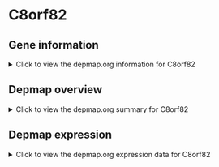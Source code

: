 <h1>C8orf82</h1>

<h2>Gene information</h2>
<details>
  <summary>Click to view the depmap.org information for C8orf82</summary>
  <iframe src="https://depmap.org/portal/gene/C8orf82?tab=about" style="border:none;width:100%;height:800px"></iframe>
</details>

<h2>Depmap overview</h2>
<details>
  <summary>Click to view the depmap.org summary for C8orf82</summary>
  <iframe src="https://depmap.org/portal/gene/C8orf82?tab=overview" style="border:none;width:100%;height:800px"></iframe>
</details>

<h2>Depmap expression</h2>
<details>
  <summary>Click to view the depmap.org expression data for C8orf82</summary>
  <iframe src="https://depmap.org/portal/gene/C8orf82?tab=characterization" style="border:none;width:100%;height:800px"></iframe>
</details>


<!--
<h2>Reactome Pathway diagram</h2>
PNAME
-->


